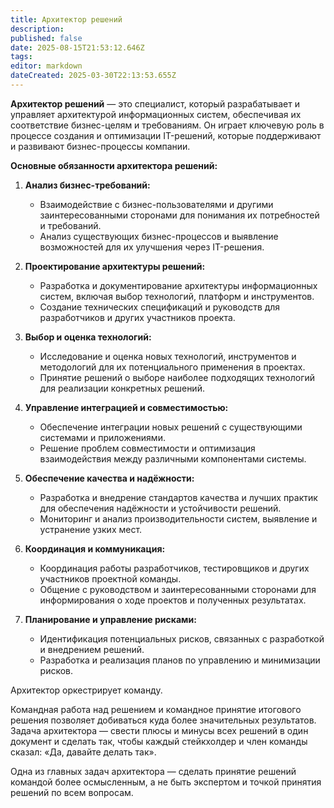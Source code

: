 ```yaml
---
title: Архитектор решений
description: 
published: false
date: 2025-08-15T21:53:12.646Z
tags: 
editor: markdown
dateCreated: 2025-03-30T22:13:53.655Z
---
```


**Архитектор решений** — это специалист, который разрабатывает и управляет архитектурой информационных систем, обеспечивая их соответствие бизнес-целям и требованиям. Он играет ключевую роль в процессе создания и оптимизации IT-решений, которые поддерживают и развивают бизнес-процессы компании.

**Основные обязанности архитектора решений:**

1. **Анализ бизнес-требований:**
   - Взаимодействие с бизнес-пользователями и другими заинтересованными сторонами для понимания их потребностей и требований.
   - Анализ существующих бизнес-процессов и выявление возможностей для их улучшения через IT-решения.

2. **Проектирование архитектуры решений:**
   - Разработка и документирование архитектуры информационных систем, включая выбор технологий, платформ и инструментов.
   - Создание технических спецификаций и руководств для разработчиков и других участников проекта.

3. **Выбор и оценка технологий:**
   - Исследование и оценка новых технологий, инструментов и методологий для их потенциального применения в проектах.
   - Принятие решений о выборе наиболее подходящих технологий для реализации конкретных решений.

4. **Управление интеграцией и совместимостью:**
   - Обеспечение интеграции новых решений с существующими системами и приложениями.
   - Решение проблем совместимости и оптимизация взаимодействия между различными компонентами системы.

5. **Обеспечение качества и надёжности:**
   - Разработка и внедрение стандартов качества и лучших практик для обеспечения надёжности и устойчивости решений.
   - Мониторинг и анализ производительности систем, выявление и устранение узких мест.

6. **Координация и коммуникация:**
   - Координация работы разработчиков, тестировщиков и других участников проектной команды.
   - Общение с руководством и заинтересованными сторонами для информирования о ходе проектов и полученных результатах.

7. **Планирование и управление рисками:**
   - Идентификация потенциальных рисков, связанных с разработкой и внедрением решений.
   - Разработка и реализация планов по управлению и минимизации рисков.
   

Архитектор оркестрирует команду.

Командная работа над решением и командное принятие итогового решения позволяет добиваться куда более значительных результатов. Задача архитектора — свести плюсы и минусы всех решений в один документ и сделать так, чтобы каждый стейкхолдер и член команды сказал: «Да, давайте делать так».

Одна из главных задач архитектора — сделать принятие решений командой более осмысленным, а не быть экспертом и точкой принятия решений по всем вопросам. 